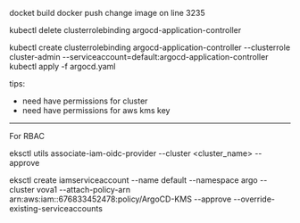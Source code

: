 docket build
docker push
change image on line 3235

kubectl delete clusterrolebinding argocd-application-controller

kubectl create clusterrolebinding argocd-application-controller --clusterrole cluster-admin --serviceaccount=default:argocd-application-controller
kubectl apply -f argocd.yaml


tips:
- need have permissions for cluster
- need have permissions for aws kms key
-----------------------------------------

For RBAC

eksctl utils associate-iam-oidc-provider --cluster <cluster_name> --approve

eksctl create iamserviceaccount     --name default     --namespace argo     --cluster vova1    --attach-policy-arn arn:aws:iam::676833452478:policy/ArgoCD-KMS     --approve     --override-existing-serviceaccounts


